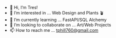 - 👋 Hi, I’m Tres!
- 👀 I’m interested in ... Web Design and Plants :potted_plant:
- 🌱 I’m currently learning ... FastAPI/SQL Alchemy
- 💞️ I’m looking to collaborate on ... Art/Web Projects
- 📫 How to reach me ... tphill760@gmail.com

<!---
tresphill/tresphill is a ✨ special ✨ repository because its `README.md` (this file) appears on your GitHub profile.
You can click the Preview link to take a look at your changes.
--->

